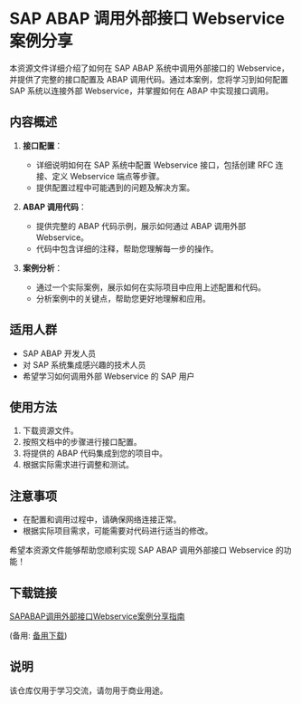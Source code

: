 # SAP ABAP 调用外部接口 Webservice 案例分享

本资源文件详细介绍了如何在 SAP ABAP 系统中调用外部接口的 Webservice，并提供了完整的接口配置及 ABAP 调用代码。通过本案例，您将学习到如何配置 SAP 系统以连接外部 Webservice，并掌握如何在 ABAP 中实现接口调用。

## 内容概述

1. **接口配置**：
   - 详细说明如何在 SAP 系统中配置 Webservice 接口，包括创建 RFC 连接、定义 Webservice 端点等步骤。
   - 提供配置过程中可能遇到的问题及解决方案。

2. **ABAP 调用代码**：
   - 提供完整的 ABAP 代码示例，展示如何通过 ABAP 调用外部 Webservice。
   - 代码中包含详细的注释，帮助您理解每一步的操作。

3. **案例分析**：
   - 通过一个实际案例，展示如何在实际项目中应用上述配置和代码。
   - 分析案例中的关键点，帮助您更好地理解和应用。

## 适用人群

- SAP ABAP 开发人员
- 对 SAP 系统集成感兴趣的技术人员
- 希望学习如何调用外部 Webservice 的 SAP 用户

## 使用方法

1. 下载资源文件。
2. 按照文档中的步骤进行接口配置。
3. 将提供的 ABAP 代码集成到您的项目中。
4. 根据实际需求进行调整和测试。

## 注意事项

- 在配置和调用过程中，请确保网络连接正常。
- 根据实际项目需求，可能需要对代码进行适当的修改。

希望本资源文件能够帮助您顺利实现 SAP ABAP 调用外部接口 Webservice 的功能！

## 下载链接
[SAPABAP调用外部接口Webservice案例分享指南](https://pan.quark.cn/s/d31a719f5444) 

(备用: [备用下载](https://pan.baidu.com/s/1DNowbubmUrirfh8H8StvlA?pwd=1234))

## 说明

该仓库仅用于学习交流，请勿用于商业用途。
